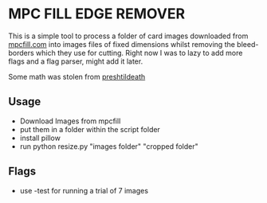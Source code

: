# MPC FILL EDGE REMOVER
This is a simple tool to process a folder of card images downloaded from [mpcfill.com](https://mpcfill.com/) into images files of fixed dimensions whilst removing the bleed-borders which they use for cutting.
Right now I was to lazy to add more flags and a flag parser, might add it later.

Some math was stolen from [preshtildeath](https://github.com/preshtildeath/print-proxy-prep/blob/main/main.py#L129) 

## Usage
- Download Images from mpcfill
- put them in a folder within the script folder
- install pillow
- run python resize.py "images folder" "cropped folder"
## Flags
-  use -test for running a trial of 7 images
